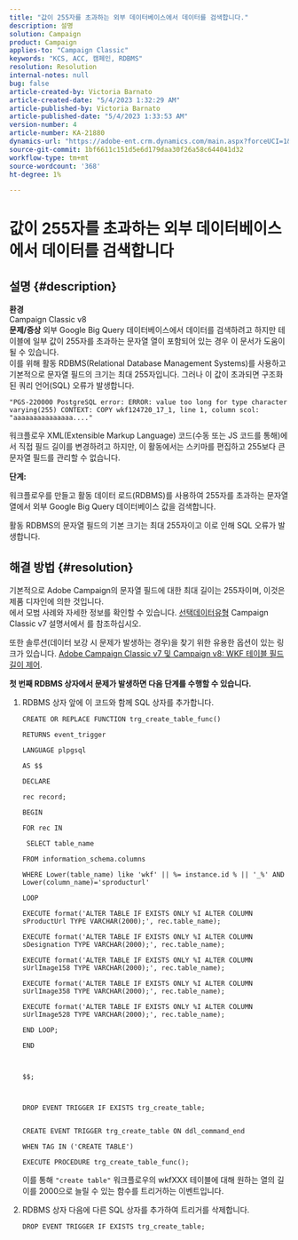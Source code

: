 ```yaml
---
title: "값이 255자를 초과하는 외부 데이터베이스에서 데이터를 검색합니다."
description: 설명
solution: Campaign
product: Campaign
applies-to: "Campaign Classic"
keywords: "KCS, ACC, 캠페인, RDBMS"
resolution: Resolution
internal-notes: null
bug: false
article-created-by: Victoria Barnato
article-created-date: "5/4/2023 1:32:29 AM"
article-published-by: Victoria Barnato
article-published-date: "5/4/2023 1:33:53 AM"
version-number: 4
article-number: KA-21880
dynamics-url: "https://adobe-ent.crm.dynamics.com/main.aspx?forceUCI=1&pagetype=entityrecord&etn=knowledgearticle&id=b9e55082-1bea-ed11-a7c6-6045bd006268"
source-git-commit: 1bf6611c151d5e6d179daa30f26a58c644041d32
workflow-type: tm+mt
source-wordcount: '368'
ht-degree: 1%

---
```


# 값이 255자를 초과하는 외부 데이터베이스에서 데이터를 검색합니다

## 설명 {#description}

<b>환경</b><br>Campaign Classic v8<br>
<b>문제/증상</b>
외부 Google Big Query 데이터베이스에서 데이터를 검색하려고 하지만 테이블에 일부 값이 255자를 초과하는 문자열 열이 포함되어 있는 경우 이 문서가 도움이 될 수 있습니다. <br>
이를 위해 활동 RDBMS(Relational Database Management Systems)를 사용하고 기본적으로 문자열 필드의 크기는 최대 255자입니다. 그러나 이 값이 초과되면 구조화된 쿼리 언어(SQL) 오류가 발생합니다.

`"PGS-220000 PostgreSQL error: ERROR: value too long for type character varying(255) CONTEXT: COPY wkf124720_17_1, line 1, column scol: "aaaaaaaaaaaaaaa...."`



워크플로우 XML(Extensible Markup Language) 코드(수동 또는 JS 코드를 통해)에서 직접 필드 길이를 변경하려고 하지만, 이 활동에서는 스키마를 편집하고 255보다 큰 문자열 필드를 관리할 수 없습니다.



<b>단계:</b>

워크플로우를 만들고 활동 데이터 로드(RDBMS)를 사용하여 255자를 초과하는 문자열 열에서 외부 Google Big Query 데이터베이스 값을 검색합니다.

활동 RDBMS의 문자열 필드의 기본 크기는 최대 255자이고 이로 인해 SQL 오류가 발생합니다.


## 해결 방법 {#resolution}

기본적으로 Adobe Campaign의 문자열 필드에 대한 최대 길이는 255자이며, 이것은 제품 디자인에 의한 것입니다.<br>
에서 모범 사례와 자세한 정보를 확인할 수 있습니다. [선택](https://experienceleague.adobe.com/docs/campaign-classic/using/configuring-campaign-classic/data-model/data-model-best-practices.html?lang=en#data-types)[데이터](https://experienceleague.adobe.com/docs/campaign-classic/using/configuring-campaign-classic/data-model/data-model-best-practices.html?lang=en#data-types)[유형](https://experienceleague.adobe.com/docs/campaign-classic/using/configuring-campaign-classic/data-model/data-model-best-practices.html?lang=en#data-types) Campaign Classic v7 설명서에서 를 참조하십시오.

또한 솔루션(데이터 보강 시 문제가 발생하는 경우)을 찾기 위한 유용한 옵션이 있는 링크가 있습니다. [Adobe Campaign Classic v7 및 Campaign v8: WKF 테이블 필드 길이 제어](https://experienceleaguecommunities.adobe.com/t5/adobe-campaign-classic-questions/controlling-wkf-table-field-length/td-p/355506).



<b>첫 번째 RDBMS 상자에서 문제가 발생하면 다음 단계를 수행할 수 있습니다.</b>



1. RDBMS 상자 앞에 이 코드와 함께 SQL 상자를 추가합니다.

   ```
   CREATE OR REPLACE FUNCTION trg_create_table_func()
   
   RETURNS event_trigger
   
   LANGUAGE plpgsql
   
   AS $$
   
   DECLARE
   
   rec record;
   
   BEGIN
   
   FOR rec IN
   
    SELECT table_name
   
   FROM information_schema.columns
   
   WHERE Lower(table_name) like 'wkf' || %= instance.id % || '_%' AND Lower(column_name)='sproducturl'
   
   LOOP
   
   EXECUTE format('ALTER TABLE IF EXISTS ONLY %I ALTER COLUMN sProductUrl TYPE VARCHAR(2000);', rec.table_name);
   
   EXECUTE format('ALTER TABLE IF EXISTS ONLY %I ALTER COLUMN sDesignation TYPE VARCHAR(2000);', rec.table_name);
   
   EXECUTE format('ALTER TABLE IF EXISTS ONLY %I ALTER COLUMN sUrlImage158 TYPE VARCHAR(2000);', rec.table_name);
   
   EXECUTE format('ALTER TABLE IF EXISTS ONLY %I ALTER COLUMN sUrlImage358 TYPE VARCHAR(2000);', rec.table_name);
   
   EXECUTE format('ALTER TABLE IF EXISTS ONLY %I ALTER COLUMN sUrlImage528 TYPE VARCHAR(2000);', rec.table_name);
   
   END LOOP;
   
   END
   
   
   
   $$;
   
   
   
   DROP EVENT TRIGGER IF EXISTS trg_create_table;
   
   
   CREATE EVENT TRIGGER trg_create_table ON ddl_command_end
   
   WHEN TAG IN ('CREATE TABLE')
   
   EXECUTE PROCEDURE trg_create_table_func();
   ```






   이를 통해 `"create table"` 워크플로우의 wkfXXX 테이블에 대해 원하는 열의 길이를 2000으로 늘릴 수 있는 함수를 트리거하는 이벤트입니다.
2. RDBMS 상자 다음에 다른 SQL 상자를 추가하여 트리거를 삭제합니다.

   `DROP EVENT TRIGGER IF EXISTS trg_create_table;`

